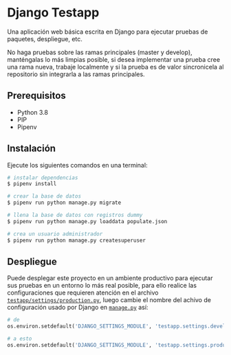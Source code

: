 # Django Testapp

Una aplicación web básica escrita en Django para ejecutar pruebas de paquetes, despliegue, etc.

No haga pruebas sobre las ramas principales (master y develop), manténgalas lo más limpias posible, 
si desea implementar una prueba cree una rama nueva, trabaje localmente y si la prueba es de valor 
sincronicela al repositorio sin integrarla a las ramas principales.

## Prerequisitos

* Python 3.8
* PIP
* Pipenv

## Instalación

Ejecute los siguientes comandos en una terminal:

```bash
# instalar dependencias
$ pipenv install

# crear la base de datos
$ pipenv run python manage.py migrate

# llena la base de datos con registros dummy
$ pipenv run python manage.py loaddata populate.json

# crea un usuario administrador
$ pipenv run python manage.py createsuperuser
```

## Despliegue

Puede desplegar este proyecto en un ambiente productivo para ejecutar sus pruebas en un entorno lo 
más real posible, para ello realice las configuraciones que requieren atención en el archivo 
[`testapp/settings/production.py`](testapp/settings/production.py), luego cambie el nombre del achivo de configuración usado por Django 
en [`manage.py`](manage.py#L8) así:

```python
# de
os.environ.setdefault('DJANGO_SETTINGS_MODULE', 'testapp.settings.development')

# a esto
os.environ.setdefault('DJANGO_SETTINGS_MODULE', 'testapp.settings.production')
```
